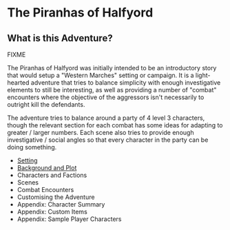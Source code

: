 # The Piranhas of Halfyord

## What is this Adventure?

FIXME 

The Piranhas of Halfyord was initially intended to be an introductory story that would setup a "Western Marches" setting or campaign.
It is a light-hearted adventure that tries to balance simplicity with enough investigative elements to still be interesting, as well as providing a number of "combat" encounters where the objective of the aggressors isn't necessarily to outright kill the defendants.

The adventure tries to balance around a party of 4 level 3 characters, though the relevant section for each combat has some ideas for adapting to greater / larger numbers.
Each scene also tries to provide enough investigative / social angles so that every character in the party can be doing something.

- [Setting](setting.md)
- [Background and Plot](background-plot.md)
- Characters and Factions
- Scenes
- Combat Encounters
- Customising the Adventure
- Appendix: Character Summary
- Appendix: Custom Items
- Appendix: Sample Player Characters
